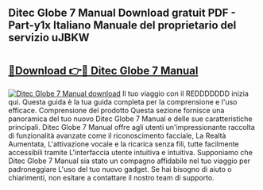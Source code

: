 ## Ditec Globe 7 Manual Download gratuit PDF - Part-y1x Italiano Manuale del proprietario del servizio uJBKW

# <h2><a href="http://dfb4vl.blite.top/?on=Ditec+Globe+7+Manual">🔗Download 👉🔴 Ditec Globe 7 Manual</a></h2>

[![Ditec Globe 7 Manual download](https://i.imgur.com/lujVjoI.png)](http://dfb4vl.blite.top/?on=Ditec+Globe+7+Manual)
Il tuo viaggio con il REDDDDDDD inizia qui. Questa guida è la tua guida completa per la comprensione e l'uso efficace. Comprensione del prodotto Questa sezione fornisce una panoramica del tuo nuovo Ditec Globe 7 Manual e delle sue caratteristiche principali. Ditec Globe 7 Manual offre agli utenti un'impressionante raccolta di funzionalità avanzate come il riconoscimento facciale, La Realtà Aumentata, L'attivazione vocale e la ricarica senza fili, tutte facilmente accessibili tramite L'interfaccia utente intuitiva e intuitiva. Supponiamo che Ditec Globe 7 Manual sia stato un compagno affidabile nel tuo viaggio per padroneggiare L'uso del tuo nuovo gadget. Se hai bisogno di aiuto o chiarimenti, non esitare a contattare il nostro team di supporto.
